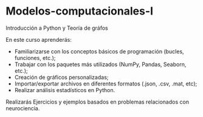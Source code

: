 # Modelos-computacionales-I
Introducción a Python y Teoría de gráfos

En este curso aprenderás:

- Familiarizarse con los conceptos básicos de programación (bucles, funciones, etc.);
- Trabajar con los paquetes más utilizados (NumPy, Pandas, Seaborn, etc.);
- Creación de gráficos personalizadas;
- Importar/exportar archivos en diferentes formatos (.json, .csv, .mat, etc);
- Realizar análisis estadísticos en Python.

Realizarás Ejercicios y ejemplos basados en problemas relacionados con  neurociencia.
